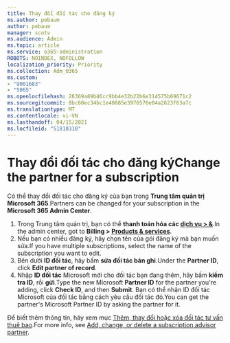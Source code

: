 ```yaml
---
title: Thay đổi đối tác cho đăng ký
ms.author: pebaum
author: pebaum
manager: scotv
ms.audience: Admin
ms.topic: article
ms.service: o365-administration
ROBOTS: NOINDEX, NOFOLLOW
localization_priority: Priority
ms.collection: Adm_O365
ms.custom:
- "9001683"
- "5065"
ms.openlocfilehash: 26369a89b46cc9bb4e32b22b6e314575b69671c2
ms.sourcegitcommit: 8bc60ec34bc1e40685e3976576e04a2623f63a7c
ms.translationtype: MT
ms.contentlocale: vi-VN
ms.lasthandoff: 04/15/2021
ms.locfileid: "51818310"
---
```

# <a name="change-the-partner-for-a-subscription"></a><span data-ttu-id="74a6e-102">Thay đổi đối tác cho đăng ký</span><span class="sxs-lookup"><span data-stu-id="74a6e-102">Change the partner for a subscription</span></span>

<span data-ttu-id="74a6e-103">Có thể thay đổi đối tác cho đăng ký của bạn trong **Trung tâm quản trị Microsoft 365**.</span><span class="sxs-lookup"><span data-stu-id="74a6e-103">Partners can be changed for your subscription in the **Microsoft 365 Admin Center**.</span></span>

1. <span data-ttu-id="74a6e-104">Trong Trung tâm quản trị, bạn có thể **thanh toán hóa các [dịch vụ > &](https://go.microsoft.com/fwlink/p/?linkid=842054)**.</span><span class="sxs-lookup"><span data-stu-id="74a6e-104">In the admin center, got to **Billing > [Products & services](https://go.microsoft.com/fwlink/p/?linkid=842054)**.</span></span> 
2. <span data-ttu-id="74a6e-105">Nếu bạn có nhiều đăng ký, hãy chọn tên của gói đăng ký mà bạn muốn sửa.</span><span class="sxs-lookup"><span data-stu-id="74a6e-105">If you have multiple subscriptions, select the name of the subscription you want to edit.</span></span> 
3. <span data-ttu-id="74a6e-106">Bên dưới **ID đối tác**, hãy bấm **sửa đối tác bản ghi**.</span><span class="sxs-lookup"><span data-stu-id="74a6e-106">Under the **Partner ID**, click **Edit partner of record**.</span></span>
4. <span data-ttu-id="74a6e-107">Nhập **ID đối tác** Microsoft mới cho đối tác bạn đang thêm, hãy bấm **kiểm tra ID**, rồi **gửi**.</span><span class="sxs-lookup"><span data-stu-id="74a6e-107">Type the new Microsoft **Partner ID** for the partner you're adding, click **Check ID**, and then **Submit**.</span></span> <span data-ttu-id="74a6e-108">Bạn có thể nhận ID đối tác Microsoft của đối tác bằng cách yêu cầu đối tác đó.</span><span class="sxs-lookup"><span data-stu-id="74a6e-108">You can get the partner's Microsoft Partner ID by asking the partner for it.</span></span>

<span data-ttu-id="74a6e-109">Để biết thêm thông tin, hãy xem mục [Thêm, thay đổi hoặc xóa đối tác tư vấn thuê bao](https://docs.microsoft.com/microsoft-365/admin/misc/add-partner).</span><span class="sxs-lookup"><span data-stu-id="74a6e-109">For more info, see [Add, change, or delete a subscription advisor partner](https://docs.microsoft.com/microsoft-365/admin/misc/add-partner).</span></span> 
